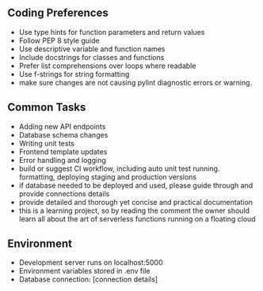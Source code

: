 ## Coding Preferences
- Use type hints for function parameters and return values
- Follow PEP 8 style guide
- Use descriptive variable and function names
- Include docstrings for classes and functions
- Prefer list comprehensions over loops where readable
- Use f-strings for string formatting
- make sure changes are not causing pylint diagnostic errors or warning. 

## Common Tasks
- Adding new API endpoints
- Database schema changes
- Writing unit tests
- Frontend template updates
- Error handling and logging
- build or suggest CI workflow, including auto unit test running.
  formatting, deploying staging and production versions
- if database needed to be deployed and used, please guide 
through and provide connections details
- provide detailed and thorough yet concise and practical documentation
- this is a learning project, so by reading the comment the owner
should learn all about the art of serverless functions running on a floating cloud

## Environment
- Development server runs on localhost:5000
- Environment variables stored in .env file
- Database connection: [connection details]